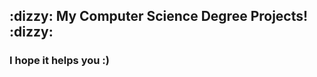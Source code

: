 <h2><b>:dizzy: My Computer Science Degree Projects! :dizzy:</b></h2>
<h3>I hope it helps you :)</h3>
